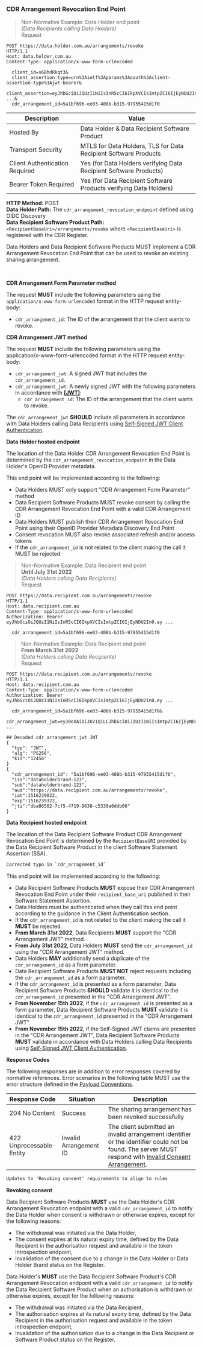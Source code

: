 ### CDR Arrangement Revocation End Point

> Non-Normative Example: Data Holder end point  
> _(Data Recipients calling Data Holders)_  
>Request

```
POST https://data.holder.com.au/arrangements/revoke
HTTP/1.1
Host: data.holder.com.au
Content-Type: application/x-www-form-urlencoded

  client_id=s6BhdRkqt3&
  client_assertion_type=urn%3Aietf%3Aparams%3Aoauth%3Aclient-assertion-type%3Ajwt-bearer&
  client_assertion=eyJhbGciOiJQUzI1NiIsInR5cCI6IkpXVCIsImtpZCI6IjEyNDU2In0.ey ...&
  cdr_arrangement_id=5a1bf696-ee03-408b-b315-97955415d1f0
```

| Description | Value   |
|---|---|
| Hosted By  | Data Holder & Data Recipient Software Product  |
|  Transport Security |  MTLS for Data Holders, TLS for Data Recipient Software Products |
| Client Authentication Required | Yes (for Data Holders verifying Data Recipient Software Products) |
| Bearer Token Required| Yes (for Data Recipient Software Products verifying Data Holders) |

**HTTP Method:** POST  
**Data Holder Path:** The ``cdr_arrangement_revocation_endpoint`` defined using OIDC Discovery  
**Data Recipient Software Product Path:** ``<RecipientBaseUri>/arrangements/revoke`` where ``<RecipientBaseUri>`` is registered with the CDR Register.

Data Holders and Data Recipient Software Products MUST implement a CDR Arrangement Revocation End Point that can be used to revoke an existing sharing arrangement.

<br/>

**CDR Arrangement Form Parameter method**

The request **MUST** include the following parameters using the ``application/x-www-form-urlencoded`` format in the HTTP request entity-body:

* ``cdr_arrangement_id``: The ID of the arrangement that the client wants to revoke.

**CDR Arrangement JWT method**

The request **MUST** include the following parameters using the application/x-www-form-urlencoded format in the HTTP request entity-body:

* ``cdr_arrangement_jwt``: A signed JWT that includes the ``cdr_arrangement_id``.
* ``cdr_arrangement_jwt``: A newly signed JWT with the following parameters in accordance with **[[JWT]](#nref-JWT)**:
  * ``cdr_arrangement_id``: The ID of the arrangement that the client wants to revoke.

The ``cdr_arrangement_jwt`` **SHOULD** include all parameters in accordance with Data Holders calling Data Recipients using [Self-Signed JWT Client Authentication](https://consumerdatastandardsaustralia.github.io/standards/#self-signed-jwt-client-authentication).

**Data Holder hosted endpoint**

The location of the Data Holder CDR Arrangement Revocation End Point is determined by the ``cdr_arrangement_revocation_endpoint`` in the Data Holder's OpenID Provider metadata.

This end point will be implemented according to the following:


* Data Holders MUST only support "CDR Arrangement Form Parameter" method
* Data Recipient Software Products MUST revoke consent by calling the CDR Arrangement Revocation End Point with a valid CDR Arrangement ID
* Data Holders MUST publish their CDR Arrangement Revocation End Point using their OpenID Provider Metadata Discovery End Point
* Consent revocation MUST also revoke associated refresh and/or access tokens
* If the ``cdr_arrangement_id`` is not related to the client making the call it MUST be rejected


> Non-Normative Example: Data Recipient end point  
> **Until July 31st 2022**  
> _(Data Holders calling Data Recipients)_  
>Request

```
POST https://data.recipient.com.au/arrangements/revoke
HTTP/1.1
Host: data.recipient.com.au
Content-Type: application/x-www-form-urlencoded
Authorization: Bearer eyJhbGciOiJQUzI1NiIsInR5cCI6IkpXVCIsImtpZCI6IjEyNDU2In0.ey ...

  cdr_arrangement_id=5a1bf696-ee03-408b-b315-97955415d1f0
```

> Non-Normative Example: Data Recipient end point  
>**From March 31st 2022**  
> _(Data Holders calling Data Recipients)_  
>Request

```
POST https://data.recipient.com.au/arrangements/revoke
HTTP/1.1
Host: data.recipient.com.au
Content-Type: application/x-www-form-urlencoded
Authorization: Bearer eyJhbGciOiJQUzI1NiIsInR5cCI6IkpXVCIsImtpZCI6IjEyNDU2In0.ey ...

  cdr_arrangement_id=5a1bf696-ee03-408b-b315-97955415d1f0&
  cdr_arrangement_jwt=eyJ0eXAiOiJKV1QiLCJhbGciOiJIUzI1NiIsImtpZCI6IjEyNDU2In0.ey ...

## Decoded cdr_arrangement_jwt JWT
{
  "typ": "JWT",
  "alg": "PS256",
  "kid":"12456"
}
{
  "cdr_arrangement_id": "5a1bf696-ee03-408b-b315-97955415d1f0",
  "iss":"dataholderbrand-123",
  "sub":"dataholderbrand-123",
  "aud":"https://data.recipient.com.au/arrangements/revoke",
  "iat":1516239022,
  "exp":1516239322,
  "jti":"dba86502-7cf5-4719-9638-c5339a0ddb06"
}
```

**Data Recipient hosted endpoint**

The location of the Data Recipient Software Product CDR Arrangement Revocation End Point is determined by the `RecipientBaseURI` provided by the Data Recipient Software Product in the client Software Statement Assertion (SSA).

```diff
Corrected typo in `cdr_arragement_id`
```

This end point will be implemented according to the following:

* Data Recipient Software Products **MUST** expose their CDR Arrangement Revocation End Point under their `recipient_base_uri` published in their Software Statement Assertion.
* Data Holders must be authenticated when they call this end point according to the guidance in the Client Authentication section.
* If the `cdr_arrangement_id` is not related to the client making the call it **MUST** be rejected.
* **From March 31st 2022**, Data Recipients **MUST** support the "CDR Arrangement JWT" method.
* **From July 31st 2022**, Data Holders **MUST** send the `cdr_arrangement_id` using the "CDR Arrangement JWT" method.
* Data Holders **MAY** additionally send a duplicate of the `cdr_arrangement_id` as a form parameter.
* Data Recipient Software Products **MUST NOT** reject requests including the `cdr_arrangement_id` as a form parameter. 
* If the `cdr_arrangement_id` is presented as a form parameter, Data Recipient Software Products **SHOULD** validate it is identical to the `cdr_arrangement_id` presented in the "CDR Arrangement JWT".
* **From November 15th 2022**, if the `cdr_arrangement_id` is presented as a form parameter, Data Recipient Software Products **MUST** validate it is identical to the `cdr_arrangement_id` presented in the "CDR Arrangement JWT".
* **From November 15th 2022**, if the Self-Signed JWT claims are presented in the "CDR Arrangement JWT", Data Recipient Software Products **MUST** validate in accordance with Data Holders calling Data Recipients using [Self-Signed JWT Client Authentication](#self-signed-jwt-client-authentication).

**Response Codes**

The following responses are in addition to error responses covered by normative references. Error scenarios in the following table MUST use the error structure defined in the [Payload Conventions](#payload-conventions).

Response Code | Situation | Description
-- | -- | --
204 No Content | Success | The sharing arrangement has been revoked successfully
422 Unprocessable Entity | Invalid Arrangement ID | The client submitted an invalid arrangement identifier or the identifier could not be found. The server MUST respond with [Invalid Consent Arrangement](#error-422-authorisation-invalid-arrangement).

```diff
Updates to 'Revoking consent' requirements to align to rules
```

**Revoking consent**

Data Recipient Software Products **MUST** use the Data Holder's CDR Arrangement Revocation endpoint with a valid `cdr_arrangement_id` to notify the Data Holder when consent is withdrawn or otherwise expires, except for the following reasons:

- The withdrawal was initiated via the Data Holder,
- The consent expires at its natural expiry time, defined by the Data Recipient in the authorisation request and available in the token introspection endpoint,
- Invalidation of the consent due to a change in the Data Holder or Data Holder Brand status on the Register.

Data Holder's **MUST** use the Data Recipient Software Product's CDR Arrangement Revocation endpoint with a valid `cdr_arrangement_id` to notify the Data Recipient Software Product when an authorisation is withdrawn or otherwise expires, except for the following reasons:

- The withdrawal was initiated via the Data Recipient,
- The authorisation expires at its natural expiry time, defined by the Data Recipient in the authorisation request and available in the token introspection endpoint,
- Invalidation of the authorisation due to a change in the Data Recipient or Software Product status on the Register.
